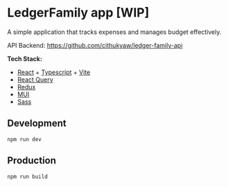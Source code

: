 # LedgerFamily app [WIP]

A simple application that tracks expenses and manages budget effectively.

API Backend: https://github.com/cithukyaw/ledger-family-api

**Tech Stack:**
- [React](https://react.dev/) + [Typescript](https://www.typescriptlang.org/) + [Vite](https://vitejs.dev/)
- [React Query](https://tanstack.com/query/latest)
- [Redux](https://redux.js.org/)
- [MUI](https://mui.com/)
- [Sass](https://sass-lang.com/)

## Development

    npm run dev

## Production

    npm run build
